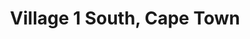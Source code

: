 ---
title: Village 1 South, Cape Town
url: /village-1-south-cape-town/
latitude: -34.044
longitude: 18.665
---